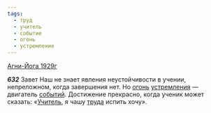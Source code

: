 ```yaml
---
tags:
  - труд
  - учитель
  - событие
  - огонь
  - устремление
---
```


[Агни-Йога 1929г](https://127.0.0.1:4002/agni/1929)

___632___
Завет Наш не знает явления неустойчивости в учении, непреложном, когда завершения нет. Но [огонь](../../../tags/#огонь) [устремления](../../../tags/#устремление) — двигатель [событий](../../../tags/#событие). Достижение прекрасно, когда ученик может сказать: «[Учитель](../../../tags/#учитель), я чашу [труда](../../../tags/#труд) испить хочу».